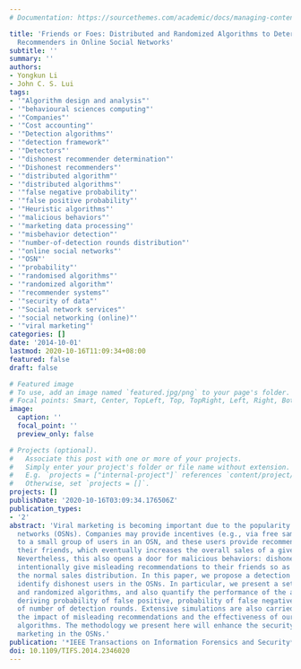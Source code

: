 ```yaml
---
# Documentation: https://sourcethemes.com/academic/docs/managing-content/

title: 'Friends or Foes: Distributed and Randomized Algorithms to Determine Dishonest
  Recommenders in Online Social Networks'
subtitle: ''
summary: ''
authors:
- Yongkun Li
- John C. S. Lui
tags:
- '"Algorithm design and analysis"'
- '"behavioural sciences computing"'
- '"Companies"'
- '"Cost accounting"'
- '"Detection algorithms"'
- '"detection framework"'
- '"Detectors"'
- '"dishonest recommender determination"'
- '"Dishonest recommenders"'
- '"distributed algorithm"'
- '"distributed algorithms"'
- '"false negative probability"'
- '"false positive probability"'
- '"Heuristic algorithms"'
- '"malicious behaviors"'
- '"marketing data processing"'
- '"misbehavior detection"'
- '"number-of-detection rounds distribution"'
- '"online social networks"'
- '"OSN"'
- '"probability"'
- '"randomised algorithms"'
- '"randomized algorithm"'
- '"recommender systems"'
- '"security of data"'
- '"Social network services"'
- '"social networking (online)"'
- '"viral marketing"'
categories: []
date: '2014-10-01'
lastmod: 2020-10-16T11:09:34+08:00
featured: false
draft: false

# Featured image
# To use, add an image named `featured.jpg/png` to your page's folder.
# Focal points: Smart, Center, TopLeft, Top, TopRight, Left, Right, BottomLeft, Bottom, BottomRight.
image:
  caption: ''
  focal_point: ''
  preview_only: false

# Projects (optional).
#   Associate this post with one or more of your projects.
#   Simply enter your project's folder or file name without extension.
#   E.g. `projects = ["internal-project"]` references `content/project/deep-learning/index.md`.
#   Otherwise, set `projects = []`.
projects: []
publishDate: '2020-10-16T03:09:34.176506Z'
publication_types:
- '2'
abstract: 'Viral marketing is becoming important due to the popularity of online social
  networks (OSNs). Companies may provide incentives (e.g., via free samples of a product)
  to a small group of users in an OSN, and these users provide recommendations to
  their friends, which eventually increases the overall sales of a given product.
  Nevertheless, this also opens a door for malicious behaviors: dishonest users may
  intentionally give misleading recommendations to their friends so as to distort
  the normal sales distribution. In this paper, we propose a detection framework to
  identify dishonest users in the OSNs. In particular, we present a set of fully distributed
  and randomized algorithms, and also quantify the performance of the algorithms by
  deriving probability of false positive, probability of false negative, and the distribution
  of number of detection rounds. Extensive simulations are also carried out to illustrate
  the impact of misleading recommendations and the effectiveness of our detection
  algorithms. The methodology we present here will enhance the security level of viral
  marketing in the OSNs.'
publication: '*IEEE Transactions on Information Forensics and Security*'
doi: 10.1109/TIFS.2014.2346020
---
```

